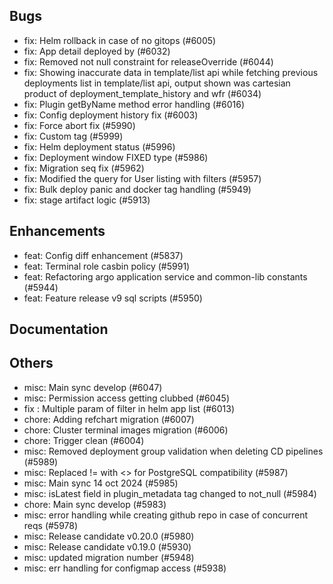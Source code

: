 ## Bugs
- fix: Helm rollback in case of no gitops (#6005)
- fix: App detail deployed by (#6032)
- fix: Removed not null constraint for releaseOverride (#6044)
- fix: Showing inaccurate data in template/list api while fetching previous deployments list in template/list api, output shown was cartesian product of deployment_template_history and wfr (#6034)
- fix: Plugin getByName method error handling (#6016)
- fix: Config deployment history fix (#6003)
- fix: Force abort fix (#5990)
- fix: Custom tag  (#5999)
- fix: Helm deployment status  (#5996)
- fix: Deployment window FIXED type (#5986)
- fix: Migration seq fix (#5962)
- fix: Modified the query for User listing with filters (#5957)
- fix: Bulk deploy panic and docker tag handling (#5949)
- fix: stage artifact logic  (#5913)
## Enhancements
- feat: Config diff enhancement (#5837)
- feat: Terminal role casbin policy (#5991)
- feat: Refactoring argo application service and common-lib constants (#5944)
- feat: Feature release v9 sql scripts (#5950)
## Documentation
## Others
- misc: Main sync develop (#6047)
- misc: Permission access getting clubbed (#6045)
- fix : Multiple param of filter in helm app list (#6013)
- chore: Adding refchart migration (#6007)
- chore: Cluster terminal images migration (#6006)
- chore: Trigger clean (#6004)
- misc: Removed deployment group validation when deleting CD pipelines (#5989)
- misc: Replaced != with <> for PostgreSQL compatibility (#5987)
- misc: Main sync 14 oct 2024 (#5985)
- misc: isLatest field in plugin_metadata tag changed to not_null (#5984)
- chore: Main sync develop (#5983)
- misc: error handling while creating github repo in case of concurrent reqs (#5978)
- misc: Release candidate v0.20.0 (#5980)
- misc: Release candidate v0.19.0 (#5930)
- misc: updated migration number (#5948)
- misc: err handling for configmap access (#5938)
